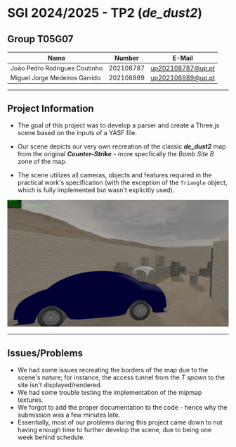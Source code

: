 # SGI 2024/2025 - TP2 (***de_dust2***)

## Group T05G07

| Name             | Number    | E-Mail             |
| ---------------- | --------- | ------------------ |
| João Pedro Rodrigues Coutinho         | 202108787 | up202108787@up.pt                |
| Miguel Jorge Medeiros Garrido         | 202108889 | up202108889@up.pt                |

----
## Project Information

- The goal of this project was to develop a parser and create a Three.js scene based on the inputs of a YASF file.

- Our scene depicts our very own recreation of the classic ***de_dust2*** map from the original ***Counter-Strike*** - more specfically the *Bomb Site B* zone of the map.

- The scene utilizes all cameras, objects and features required in the practical work's specification (with the exception of the ```Triangle``` object, which is fully implemented but wasn't explicitly used).

<div align="center">

![Scene](utils/scene_print.png)
</div>

----
## Issues/Problems

- We had some issues recreating the borders of the map due to the scene's nature; for instance, the access tunnel from the *T spawn* to the site isn't displayed/rendered. 
- We had some trouble testing the implementation of the mipmap textures.
- We forgot to add the proper documentation to the code - hence why the submission was a few minutes late.
- Essentially, most of our problems during this project came down to not having enough time to further develop the scene, due to being one week behind schedule.